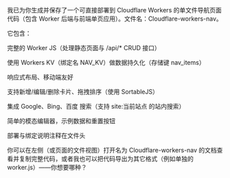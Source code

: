 我已为你生成并保存了一个可直接部署到 Cloudflare Workers 的单文件导航页面代码（包含 Worker 后端与前端单页应用）。文件名：Cloudflare-workers-nav。

它包含：

完整的 Worker JS（处理静态页面与 /api/* CRUD 接口）

使用 Workers KV（绑定名 NAV_KV）做数据持久化（存储键 nav_items）

响应式布局、移动端友好

支持新增/编辑/删除卡片、拖拽排序（使用 SortableJS）

集成 Google、Bing、百度 搜索（支持 site:当前站点 的站内搜索）

简单的模态编辑器，示例数据和重置按钮

部署与绑定说明注释在文件头

你可以在左侧（或页面的文件视图）打开名为 Cloudflare-workers-nav 的文档查看并复制完整代码，或者我也可以把代码导出为其它格式（例如单独的 worker.js）——你想要哪种？
